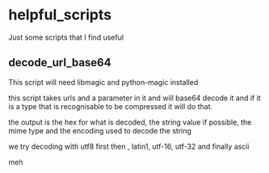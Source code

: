 # helpful_scripts

Just some scripts that I find useful

## decode_url_base64 
This script will need libmagic and python-magic installed 

this script takes urls and a parameter in it and will base64 decode it and if it is a type that is recognisable to be compressed it will do that. 

the output is the hex for what is decoded, the string value if possible, the mime type and the encoding used to decode the string 

we try decoding with utf8 first then , latin1, utf-16, utf-32 and finally ascii 

meh
